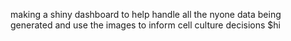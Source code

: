 making a shiny dashboard to help handle all the nyone data being generated and use the images to inform cell culture decisions
$hi
